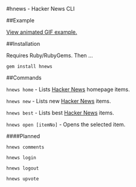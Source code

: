 #hnews - Hacker News CLI

##Example

[View animated GIF example.](./example.gif)

##Installation

Requires Ruby/RubyGems. Then ...

`gem install hnews`

##Commands

`hnews home` - Lists [Hacker News](http://news.ycombinator.com) homepage items.

`hnews new` - Lists new [Hacker News](http://news.ycombinator.com) items.

`hnews best` - Lists best [Hacker News](http://news.ycombinator.com) items.

`hnews open [itemNo]` - Opens the selected item.

####Planned

`hnews comments`

`hnews login`

`hnews logout`

`hnews upvote`

